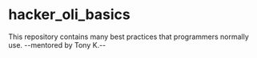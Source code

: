 # hacker_oli_basics
This repository contains many best practices that programmers normally use.       --mentored by Tony K.--
